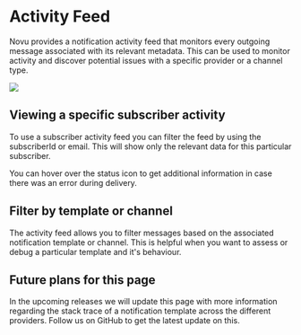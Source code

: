 # Activity Feed

Novu provides a notification activity feed that monitors every outgoing message associated with its relevant metadata. 
This can be used to monitor activity and discover potential issues with a specific provider or a channel type. 

![](/img/activity.png)

## Viewing a specific subscriber activity

To use a subscriber activity feed you can filter the feed by using the subscriberId or email. This will show only the relevant data for this particular subscriber. 

You can hover over the status icon to get additional information in case there was an error during delivery.

## Filter by template or channel

The activity feed allows you to filter messages based on the associated notification template or channel. This is helpful when you want to assess or debug a particular template and it's behaviour.

## Future plans for this page

In the upcoming releases we will update this page with more information regarding the stack trace of a notification template across the different providers. Follow us on GitHub to get the latest update on this.
